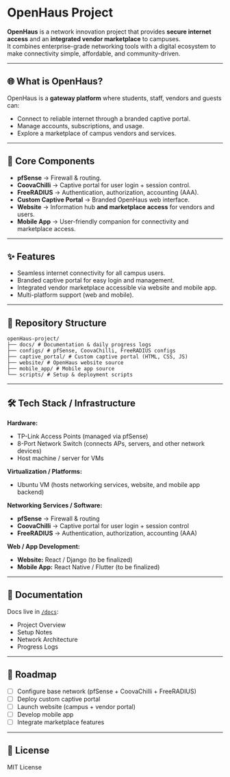 # OpenHaus Project

**OpenHaus** is a network innovation project that provides **secure internet access** and an **integrated vendor marketplace** to campuses.  
It combines enterprise-grade networking tools with a digital ecosystem to make connectivity simple, affordable, and community-driven.  

---

## 🌐 What is OpenHaus?
OpenHaus is a **gateway platform** where students, staff, vendors and guests can:  
- Connect to reliable internet through a branded captive portal.  
- Manage accounts, subscriptions, and usage.  
- Explore a marketplace of campus vendors and services.  

---

## 🚀 Core Components
- **pfSense** → Firewall & routing.  
- **CoovaChilli** → Captive portal for user login + session control.  
- **FreeRADIUS** → Authentication, authorization, accounting (AAA).  
- **Custom Captive Portal** → Branded OpenHaus web interface.  
- **Website** → Information hub **and marketplace access** for vendors and users. 
- **Mobile App** → User-friendly companion for connectivity and marketplace access.  

---

## ✨ Features
- Seamless internet connectivity for all campus users.  
- Branded captive portal for easy login and management.  
- Integrated vendor marketplace accessible via website and mobile app.  
- Multi-platform support (web and mobile).

--- 

## 📂 Repository Structure
```
openHaus-project/
├── docs/ # Documentation & daily progress logs
├── configs/ # pfSense, CoovaChilli, FreeRADIUS configs
├── captive_portal/ # Custom captive portal (HTML, CSS, JS)
├── website/ # OpenHaus website source
├── mobile_app/ # Mobile app source
└── scripts/ # Setup & deployment scripts
```
---

## 🛠️ Tech Stack / Infrastructure
**Hardware:**  
- TP-Link Access Points (managed via pfSense)  
- 8-Port Network Switch (connects APs, servers, and other network devices)  
- Host machine / server for VMs  

**Virtualization / Platforms:**  
- Ubuntu VM (hosts networking services, website, and mobile app backend)  

**Networking Services / Software:**  
- **pfSense** → Firewall & routing  
- **CoovaChilli** → Captive portal for user login + session control  
- **FreeRADIUS** → Authentication, authorization, accounting (AAA)  

**Web / App Development:**  
- **Website:** React / Django (to be finalized)  
- **Mobile App:** React Native / Flutter (to be finalized) 

---

## 📖 Documentation
Docs live in [`/docs`](docs):  
- Project Overview  
- Setup Notes  
- Network Architecture  
- Progress Logs  

---

## 🧭 Roadmap
- [ ] Configure base network (pfSense + CoovaChilli + FreeRADIUS)  
- [ ] Deploy custom captive portal  
- [ ] Launch website (campus + vendor portal)  
- [ ] Develop mobile app  
- [ ] Integrate marketplace features  

---

## 📜 License
MIT License
